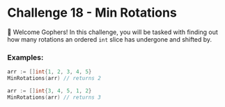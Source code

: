 
# Challenge 18 - Min Rotations

👋 Welcome Gophers! In this challenge, you will be tasked with finding out how many rotations an ordered `int` slice has undergone and shifted by.

### Examples:

```go
arr := []int{1, 2, 3, 4, 5}
MinRotations(arr) // returns 2

arr := []int{3, 4, 5, 1, 2}
MinRotations(arr) // returns 3
```
